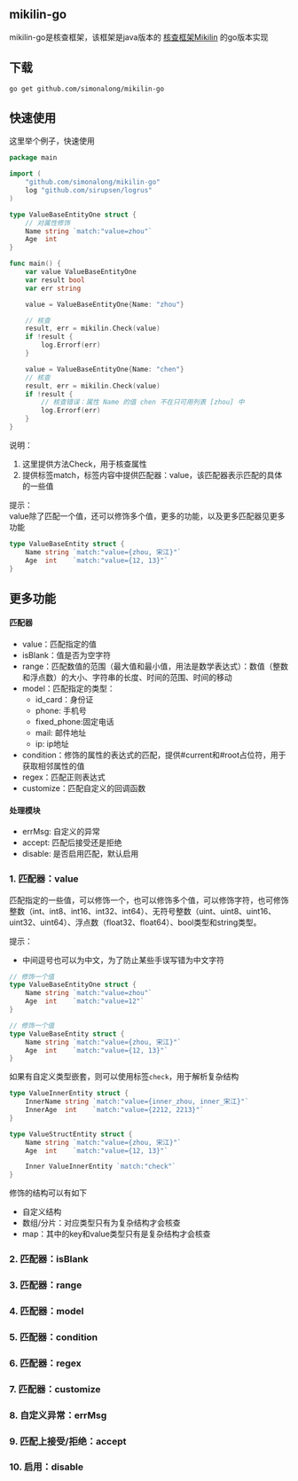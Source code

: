 ## mikilin-go

mikilin-go是核查框架，该框架是java版本的 [核查框架Mikilin](https://github.com/simonAlong/Mikilin) 的go版本实现

## 下载

```shell
go get github.com/simonalong/mikilin-go
```

## 快速使用

这里举个例子，快速使用

```go
package main

import (
    "github.com/simonalong/mikilin-go"
    log "github.com/sirupsen/logrus"
)

type ValueBaseEntityOne struct {
    // 对属性修饰 
    Name string `match:"value=zhou"`
    Age  int
}

func main() {
    var value ValueBaseEntityOne
    var result bool
    var err string

    value = ValueBaseEntityOne{Name: "zhou"}

    // 核查
    result, err = mikilin.Check(value)
    if !result {
        log.Errorf(err)
    }

    value = ValueBaseEntityOne{Name: "chen"}
    // 核查
    result, err = mikilin.Check(value)
    if !result { 
        // 核查错误：属性 Name 的值 chen 不在只可用列表 [zhou] 中 
        log.Errorf(err)
    }
}

```

说明：<br/>

1. 这里提供方法Check，用于核查属性
2. 提供标签match，标签内容中提供匹配器：value，该匹配器表示匹配的具体的一些值

提示：<br/>
value除了匹配一个值，还可以修饰多个值，更多的功能，以及更多匹配器见更多功能

```go
type ValueBaseEntity struct {
    Name string `match:"value={zhou, 宋江}"`
    Age  int    `match:"value={12, 13}"`
}
```

## 更多功能

#### 匹配器

- value：匹配指定的值
- isBlank：值是否为空字符
- range：匹配数值的范围（最大值和最小值，用法是数学表达式）：数值（整数和浮点数）的大小、字符串的长度、时间的范围、时间的移动
- model：匹配指定的类型：
    - id_card：身份证
    - phone: 手机号
    - fixed_phone:固定电话
    - mail: 邮件地址
    - ip: ip地址
- condition：修饰的属性的表达式的匹配，提供#current和#root占位符，用于获取相邻属性的值
- regex：匹配正则表达式
- customize：匹配自定义的回调函数

#### 处理模块

- errMsg: 自定义的异常
- accept: 匹配后接受还是拒绝
- disable: 是否启用匹配，默认启用

### 1. 匹配器：value
匹配指定的一些值，可以修饰一个，也可以修饰多个值，可以修饰字符，也可修饰整数（int、int8、int16、int32、int64）、无符号整数（uint、uint8、uint16、uint32、uint64）、浮点数（float32、float64）、bool类型和string类型。<br/>

提示：
 - 中间逗号也可以为中文，为了防止某些手误写错为中文字符


```go
// 修饰一个值
type ValueBaseEntityOne struct {
    Name string `match:"value=zhou"`
    Age  int    `match:"value=12"`
}

// 修饰一个值
type ValueBaseEntity struct {
    Name string `match:"value={zhou, 宋江}"`
    Age  int    `match:"value={12, 13}"`
}
```

如果有自定义类型嵌套，则可以使用标签`check`，用于解析复杂结构
```go
type ValueInnerEntity struct {
    InnerName string `match:"value={inner_zhou, inner_宋江}"`
    InnerAge  int    `match:"value={2212, 2213}"`
}

type ValueStructEntity struct {
    Name string `match:"value={zhou, 宋江}"`
    Age  int    `match:"value={12, 13}"`

    Inner ValueInnerEntity `match:"check"`
}
```
修饰的结构可以有如下
- 自定义结构
- 数组/分片：对应类型只有为复杂结构才会核查
- map：其中的key和value类型只有是复杂结构才会核查

### 2. 匹配器：isBlank
### 3. 匹配器：range
### 4. 匹配器：model
### 5. 匹配器：condition
### 6. 匹配器：regex
### 7. 匹配器：customize
### 8. 自定义异常：errMsg
### 9. 匹配上接受/拒绝：accept
### 10. 启用：disable

